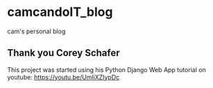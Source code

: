 # camcandoIT_blog
cam's personal blog

## Thank you Corey Schafer
This project was started using his Python Django Web App tutorial on youtube:
https://youtu.be/UmljXZIypDc